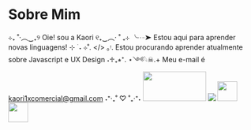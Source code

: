 # Sobre Mim

⊹₊ ˚‧︵‿₊୨ Oie! sou a Kaori ୧₊‿︵‧ ˚ ₊⊹
╰┈➤ Estou aqui para aprender novas linguagens! ⊹ ࣪ ˖
⊹ ̊. </> ｡ᵎ. Estou procurando aprender atualmente sobre Javascript e UX Design ˖♱₊⭒⁺.
⋆༺𓆩☠︎︎.+ Meu e-mail é kaori1xcomercial@gmail.com ˖⁺‧₊˚ ♡ ˚₊‧⁺˖
<img src="https://ibb.co/39kLpYfD" width="128" height="60"/>
<img src="https://icongr.am/devicon/javascript-original.svg?size=128&color=currentColor"/>
<img src="https://icongr.am/devicon/mysql-plain.svg?size=128&color=currentColor" width="40" height="40"/>
<img src="https://icongr.am/devicon/mysql-plain.svg?size=128&color=currentColor" width="40" height="40"/>

